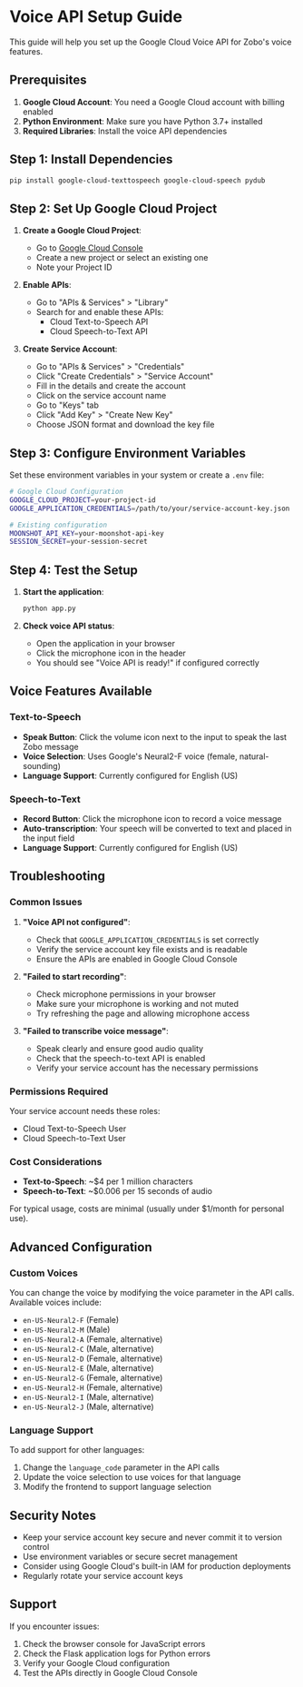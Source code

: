 # Voice API Setup Guide

This guide will help you set up the Google Cloud Voice API for Zobo's voice features.

## Prerequisites

1. **Google Cloud Account**: You need a Google Cloud account with billing enabled
2. **Python Environment**: Make sure you have Python 3.7+ installed
3. **Required Libraries**: Install the voice API dependencies

## Step 1: Install Dependencies

```bash
pip install google-cloud-texttospeech google-cloud-speech pydub
```

## Step 2: Set Up Google Cloud Project

1. **Create a Google Cloud Project**:
   - Go to [Google Cloud Console](https://console.cloud.google.com/)
   - Create a new project or select an existing one
   - Note your Project ID

2. **Enable APIs**:
   - Go to "APIs & Services" > "Library"
   - Search for and enable these APIs:
     - Cloud Text-to-Speech API
     - Cloud Speech-to-Text API

3. **Create Service Account**:
   - Go to "APIs & Services" > "Credentials"
   - Click "Create Credentials" > "Service Account"
   - Fill in the details and create the account
   - Click on the service account name
   - Go to "Keys" tab
   - Click "Add Key" > "Create New Key"
   - Choose JSON format and download the key file

## Step 3: Configure Environment Variables

Set these environment variables in your system or create a `.env` file:

```bash
# Google Cloud Configuration
GOOGLE_CLOUD_PROJECT=your-project-id
GOOGLE_APPLICATION_CREDENTIALS=/path/to/your/service-account-key.json

# Existing configuration
MOONSHOT_API_KEY=your-moonshot-api-key
SESSION_SECRET=your-session-secret
```

## Step 4: Test the Setup

1. **Start the application**:
   ```bash
   python app.py
   ```

2. **Check voice API status**:
   - Open the application in your browser
   - Click the microphone icon in the header
   - You should see "Voice API is ready!" if configured correctly

## Voice Features Available

### Text-to-Speech
- **Speak Button**: Click the volume icon next to the input to speak the last Zobo message
- **Voice Selection**: Uses Google's Neural2-F voice (female, natural-sounding)
- **Language Support**: Currently configured for English (US)

### Speech-to-Text
- **Record Button**: Click the microphone icon to record a voice message
- **Auto-transcription**: Your speech will be converted to text and placed in the input field
- **Language Support**: Currently configured for English (US)

## Troubleshooting

### Common Issues

1. **"Voice API not configured"**:
   - Check that `GOOGLE_APPLICATION_CREDENTIALS` is set correctly
   - Verify the service account key file exists and is readable
   - Ensure the APIs are enabled in Google Cloud Console

2. **"Failed to start recording"**:
   - Check microphone permissions in your browser
   - Make sure your microphone is working and not muted
   - Try refreshing the page and allowing microphone access

3. **"Failed to transcribe voice message"**:
   - Speak clearly and ensure good audio quality
   - Check that the speech-to-text API is enabled
   - Verify your service account has the necessary permissions

### Permissions Required

Your service account needs these roles:
- Cloud Text-to-Speech User
- Cloud Speech-to-Text User

### Cost Considerations

- **Text-to-Speech**: ~$4 per 1 million characters
- **Speech-to-Text**: ~$0.006 per 15 seconds of audio

For typical usage, costs are minimal (usually under $1/month for personal use).

## Advanced Configuration

### Custom Voices

You can change the voice by modifying the voice parameter in the API calls. Available voices include:
- `en-US-Neural2-F` (Female)
- `en-US-Neural2-M` (Male)
- `en-US-Neural2-A` (Female, alternative)
- `en-US-Neural2-C` (Male, alternative)
- `en-US-Neural2-D` (Female, alternative)
- `en-US-Neural2-E` (Male, alternative)
- `en-US-Neural2-G` (Female, alternative)
- `en-US-Neural2-H` (Female, alternative)
- `en-US-Neural2-I` (Male, alternative)
- `en-US-Neural2-J` (Male, alternative)

### Language Support

To add support for other languages:
1. Change the `language_code` parameter in the API calls
2. Update the voice selection to use voices for that language
3. Modify the frontend to support language selection

## Security Notes

- Keep your service account key secure and never commit it to version control
- Use environment variables or secure secret management
- Consider using Google Cloud's built-in IAM for production deployments
- Regularly rotate your service account keys

## Support

If you encounter issues:
1. Check the browser console for JavaScript errors
2. Check the Flask application logs for Python errors
3. Verify your Google Cloud configuration
4. Test the APIs directly in Google Cloud Console 